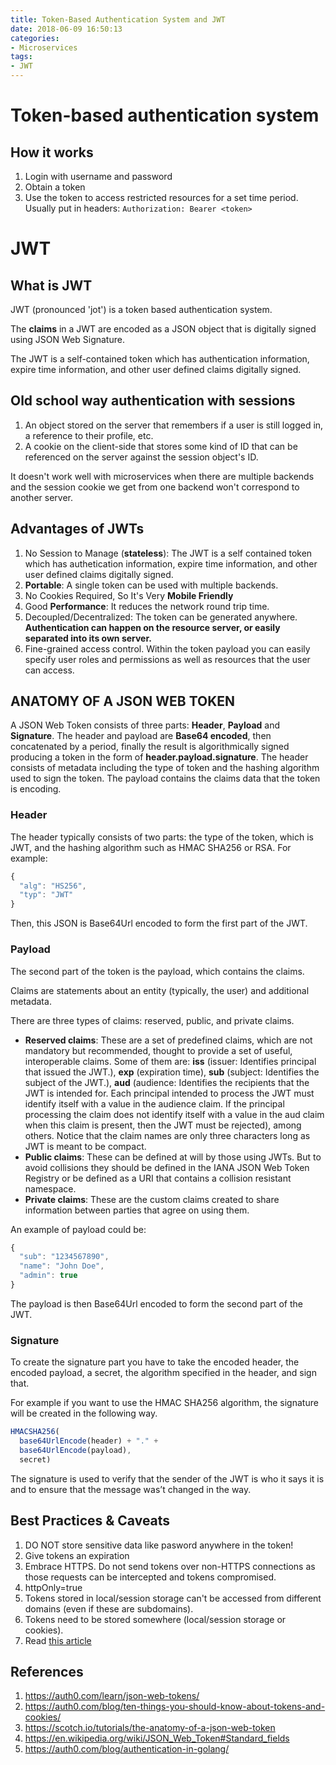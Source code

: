 ```yaml
---
title: Token-Based Authentication System and JWT
date: 2018-06-09 16:50:13
categories:
- Microservices
tags:
- JWT
---
```


# Token-based authentication system
## How it works
1. Login with username and password
2. Obtain a token
3. Use the token to access restricted resources for a set time period. Usually put in headers: `Authorization: Bearer <token>`

<!-- more -->

# JWT
## What is JWT
JWT (pronounced 'jot') is a token based authentication system.

The **claims** in a JWT are encoded as a JSON object that is digitally signed using JSON Web Signature.

The JWT is a self-contained token which has authentication information, expire time information, and other user defined claims digitally signed.

## Old school way authentication with **sessions**
1. An object stored on the server that remembers if a user is still logged in, a reference to their profile, etc.
2. A cookie on the client-side that stores some kind of ID that can be referenced on the server against the session object's ID.

It doesn't work well with microservices when there are multiple backends and the session cookie we get from one backend won't correspond to another server.

## Advantages of JWTs 
1. No Session to Manage (**stateless**): The JWT is a self contained token which has authetication  information, expire time information, and other user defined claims digitally signed.
2. **Portable**: A single token can be used with multiple backends.
3. No Cookies Required, So It's Very **Mobile Friendly**
4. Good **Performance**: It reduces the network round trip time.
5. Decoupled/Decentralized: The token can be generated anywhere. **Authentication can happen on the resource server, or easily separated into its own server.**
6. Fine-grained access control. Within the token payload you can easily specify user roles and permissions as well as resources that the user can access.

## ANATOMY OF A JSON WEB TOKEN
A JSON Web Token consists of three parts: **Header**, **Payload** and **Signature**. The header and payload are **Base64 encoded**, then concatenated by a period, finally the result is algorithmically signed producing a token in the form of **header.payload.signature**. The header consists of metadata including the type of token and the hashing algorithm used to sign the token. The payload contains the claims data that the token is encoding.

### Header
The header typically consists of two parts: the type of the token, which is JWT, and the hashing algorithm such as HMAC SHA256 or RSA.
For example:

```javascript
{
  "alg": "HS256",
  "typ": "JWT"
}
```

Then, this JSON is Base64Url encoded to form the first part of the JWT.

### Payload
The second part of the token is the payload, which contains the claims. 

Claims are statements about an entity (typically, the user) and additional metadata. 

There are three types of claims: reserved, public, and private claims.
* **Reserved claims**: These are a set of predefined claims, which are not mandatory but recommended, thought to provide a set of useful, interoperable claims. Some of them are: **iss** (issuer: Identifies principal that issued the JWT.), **exp** (expiration time), **sub** (subject: Identifies the subject of the JWT.), **aud** (audience: Identifies the recipients that the JWT is intended for. Each principal intended to process the JWT must identify itself with a value in the audience claim. If the principal processing the claim does not identify itself with a value in the aud claim when this claim is present, then the JWT must be rejected), among others.
Notice that the claim names are only three characters long as JWT is meant to be compact.
* **Public claims**: These can be defined at will by those using JWTs. But to avoid collisions they should be defined in the IANA JSON Web Token Registry or be defined as a URI that contains a collision resistant namespace.
* **Private claims**: These are the custom claims created to share information between parties that agree on using them.

An example of payload could be:
```javascript
{
  "sub": "1234567890",
  "name": "John Doe",
  "admin": true
}
```
The payload is then Base64Url encoded to form the second part of the JWT.

### Signature
To create the signature part you have to take the encoded header, the encoded payload, a secret, the algorithm specified in the header, and sign that.

For example if you want to use the HMAC SHA256 algorithm, the signature will be created in the following way.
```javascript
HMACSHA256(
  base64UrlEncode(header) + "." +
  base64UrlEncode(payload),
  secret)
```
The signature is used to verify that the sender of the JWT is who it says it is and to ensure that the message was’t changed in the way.

## Best Practices & Caveats
1. DO NOT store sensitive data like pasword anywhere in the token!
2. Give tokens an expiration
3. Embrace HTTPS. Do not send tokens over non-HTTPS connections as those requests can be intercepted and tokens compromised.  
4. httpOnly=true
5. Tokens stored in local/session storage can't be accessed from different domains (even if these are subdomains).
6. Tokens need to be stored somewhere (local/session storage or cookies).
7. Read [this article](https://auth0.com/blog/ten-things-you-should-know-about-tokens-and-cookies/)

## References
1. https://auth0.com/learn/json-web-tokens/
2. https://auth0.com/blog/ten-things-you-should-know-about-tokens-and-cookies/
3. https://scotch.io/tutorials/the-anatomy-of-a-json-web-token
4. https://en.wikipedia.org/wiki/JSON_Web_Token#Standard_fields
5. https://auth0.com/blog/authentication-in-golang/